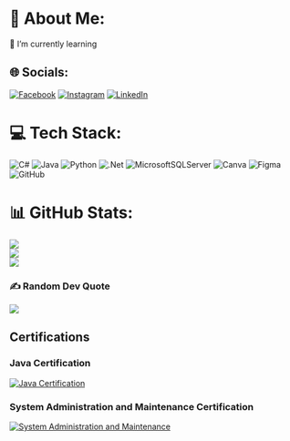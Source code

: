 # 💫 About Me:
🌱 I’m currently learning<br>


## 🌐 Socials:
[![Facebook](https://img.shields.io/badge/Facebook-%231877F2.svg?logo=Facebook&logoColor=white)](https://facebook.com/AcS.uRaYaN) [![Instagram](https://img.shields.io/badge/Instagram-%23E4405F.svg?logo=Instagram&logoColor=white)](https://instagram.com/its_me_acs_/) [![LinkedIn](https://img.shields.io/badge/LinkedIn-%230077B5.svg?logo=linkedin&logoColor=white)](https://linkedin.com/in/arvin-u-38bb7b261/) 

# 💻 Tech Stack:
![C#](https://img.shields.io/badge/c%23-%23239120.svg?style=for-the-badge&logo=csharp&logoColor=white) ![Java](https://img.shields.io/badge/java-%23ED8B00.svg?style=for-the-badge&logo=openjdk&logoColor=white) ![Python](https://img.shields.io/badge/python-3670A0?style=for-the-badge&logo=python&logoColor=ffdd54) ![.Net](https://img.shields.io/badge/.NET-5C2D91?style=for-the-badge&logo=.net&logoColor=white) ![MicrosoftSQLServer](https://img.shields.io/badge/Microsoft%20SQL%20Server-CC2927?style=for-the-badge&logo=microsoft%20sql%20server&logoColor=white) ![Canva](https://img.shields.io/badge/Canva-%2300C4CC.svg?style=for-the-badge&logo=Canva&logoColor=white) ![Figma](https://img.shields.io/badge/figma-%23F24E1E.svg?style=for-the-badge&logo=figma&logoColor=white) ![GitHub](https://img.shields.io/badge/github-%23121011.svg?style=for-the-badge&logo=github&logoColor=white)
# 📊 GitHub Stats:
![](https://github-readme-stats.vercel.app/api?username=AcsOfficial&theme=dark&hide_border=true&include_all_commits=false&count_private=false)<br/>
![](https://github-readme-streak-stats.herokuapp.com/?user=AcsOfficial&theme=dark&hide_border=true)<br/>
![](https://github-readme-stats.vercel.app/api/top-langs/?username=AcsOfficial&theme=dark&hide_border=true&include_all_commits=false&count_private=false&layout=compact)

### ✍️ Random Dev Quote
![](https://quotes-github-readme.vercel.app/api?type=horizontal&theme=dark)

## Certifications
### Java Certification
[![Java Certification](https://img.shields.io/badge/Certification-Java-brightgreen)](https://github.com/user-attachments/files/16868579/certificate.java.pdf)
### System Administration and Maintenance Certification
[![System Administration and Maintenance](https://img.shields.io/badge/Certification-SAM-brightgreen)](https://github.com/user-attachments/files/16868581/certificate.SAM.pdf)





